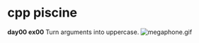 # cpp piscine

**day00 ex00**
Turn arguments into uppercase.
![megaphone.gif](https://github.com/ayundina/cpp_piscine/blob/master/day00/gif/megaphone_1.gif)
